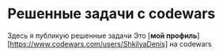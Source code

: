 # Решенные задачи с codewars

Здесь я публикую решенные задачи
Это [**мой профиль**][https://www.codewars.com/users/ShkilyaDenis] на codewars
